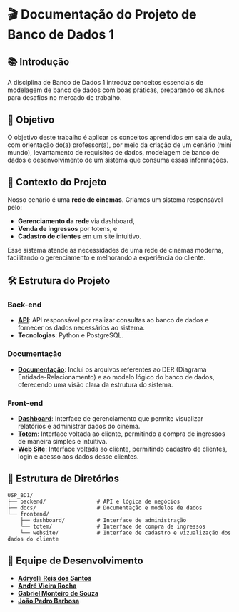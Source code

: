 # 🎬 Documentação do Projeto de Banco de Dados 1

## 📚 Introdução
A disciplina de Banco de Dados 1 introduz conceitos essenciais de modelagem de banco de dados com boas práticas, preparando os alunos para desafios no mercado de trabalho.

## 🎯 Objetivo
O objetivo deste trabalho é aplicar os conceitos aprendidos em sala de aula, com orientação do(a) professor(a), por meio da criação de um cenário (mini mundo), levantamento de requisitos de dados, modelagem de banco de dados e desenvolvimento de um sistema que consuma essas informações.

## 🏢 Contexto do Projeto
Nosso cenário é uma **rede de cinemas**. Criamos um sistema responsável pelo:
- **Gerenciamento da rede** via dashboard,
- **Venda de ingressos** por totens, e
- **Cadastro de clientes** em um site intuitivo.

Esse sistema atende às necessidades de uma rede de cinemas moderna, facilitando o gerenciamento e melhorando a experiência do cliente.

## 🛠️ Estrutura do Projeto

### Back-end
- **[API](https://github.com/AdryelliReiz/USP_BD1/tree/main/backend)**: API responsável por realizar consultas ao banco de dados e fornecer os dados necessários ao sistema.
- **Tecnologias**: Python e PostgreSQL.

### Documentação
- **[Documentação](https://github.com/AdryelliReiz/tree/main/USP_BD1/docs)**: Inclui os arquivos referentes ao DER (Diagrama Entidade-Relacionamento) e ao modelo lógico do banco de dados, oferecendo uma visão clara da estrutura do sistema.

### Front-end
- **[Dashboard](https://github.com/AdryelliReiz/USP_BD1/tree/main/frontend/dashboard)**: Interface de gerenciamento que permite visualizar relatórios e administrar dados do cinema.
- **[Totem](https://github.com/AdryelliReiz/USP_BD1/tree/main/frontend/totem)**: Interface voltada ao cliente, permitindo a compra de ingressos de maneira simples e intuitiva.
- **[Web Site](https://github.com/AdryelliReiz/USP_BD1/tree/main/frontend/website)**: Interface voltada ao cliente, permitindo cadastro de clientes, login e acesso aos dados desse clientes.

## 📂 Estrutura de Diretórios

```plaintext
USP_BD1/
├── backend/                # API e lógica de negócios
├── docs/                   # Documentação e modelos de dados
└── frontend/
    ├── dashboard/          # Interface de administração
    └── totem/              # Interface de compra de ingressos
    └── website/            # Interface de cadastro e vizualização dos dados do cliente

```
## 👥 Equipe de Desenvolvimento

- **[Adryelli Reis dos Santos](https://github.com/AdryelliReiz)**
- **[André Vieira Rocha](https://github.com/AndreRochaV)**
- **[Gabriel Monteiro de Souza](https://github.com/SirMonteiro)**
- **[João Pedro Barbosa](https://github.com/Joauww16)**
